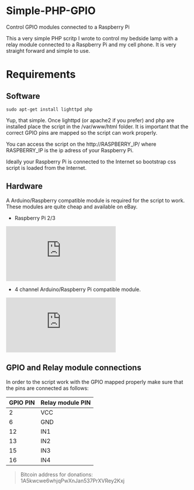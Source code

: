 # Simple-PHP-GPIO
Control GPIO modules connected to a Raspberry Pi

This a very simple PHP scritp I wrote to control my bedside lamp with a relay module connected to a Raspberry Pi and my cell phone. It is very straight forward and simple to use.

# Requirements
## Software

```
sudo apt-get install lighttpd php
```

Yup, that simple. Once lighttpd (or apache2 if you prefer) and php are installed place the script in the /var/www/html folder. It is important that the correct GPIO pins are mapped so the script can work properly.

You can access the script on the http://RASPBERRY_IP/ where RASPBERRY_IP is the ip adress of your Raspberry Pi.

Ideally your Raspberry Pi is connected to the Internet so bootstrap css script is loaded from the Internet.

## Hardware
A Arduino/Raspberry compatible module is required for the script to work. These modules are quite cheap and available on eBay.

* Raspberry Pi 2/3

![alt text](https://next.dinossauro.org/index.php/apps/files_sharing/ajax/publicpreview.php?x=1366&y=251&a=true&file=rpi2b_1024x1024.png&t=fG8Vng9PlRy8CVO&scalingup=0 "Raspberry Pi 2/3")

* 4 channel Arduino/Raspberry Pi compatible module.

![alt text](https://next.dinossauro.org/index.php/apps/files_sharing/ajax/publicpreview.php?x=1366&y=251&a=true&file=modulo-rele-4-canais-5v-arduino-472411-MLB20534208643_122015-O.png&t=Gkg48BCy9tSMXXd&scalingup=0 "Relay module")

## GPIO and Relay module connections

In order to the script work with the GPIO mapped properly make sure that the pins are connected as follows:

| GPIO PIN | Relay module PIN |
|----------|------------------|
| 2        | VCC              |
| 6        | GND              |
| 12       | IN1              |
| 13       | IN2              |
| 15       | IN3              |
| 16       | IN4              |


>Bitcoin address for donations: 1A5kwcwe6whjqPwXnJan537PrXVRey2Kxj
